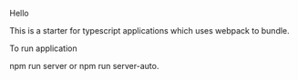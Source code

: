Hello 

This is a starter for typescript applications which uses webpack to bundle. 

To run application 

npm run server  or npm run server-auto.


